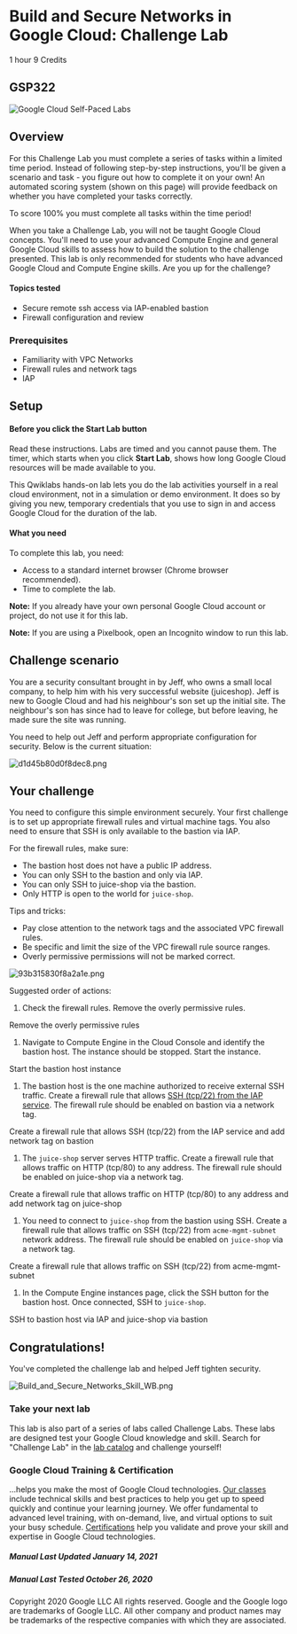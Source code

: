 # Build and Secure Networks in Google Cloud: Challenge Lab

1 hour 9 Credits

## GSP322

![Google Cloud Self-Paced Labs](https://cdn.qwiklabs.com/GMOHykaqmlTHiqEeQXTySaMXYPHeIvaqa2qHEzw6Occ%3D)

## Overview

For this Challenge Lab you must complete a series of tasks within a limited time period. Instead of following step-by-step instructions, you'll be given a scenario and task - you figure out how to complete it on your own! An automated scoring system (shown on this page) will provide feedback on whether you have completed your tasks correctly.

To score 100% you must complete all tasks within the time period!

When you take a Challenge Lab, you will not be taught Google Cloud concepts. You'll need to use your advanced Compute Engine and general Google Cloud skills to assess how to build the solution to the challenge presented. This lab is only recommended for students who have advanced Google Cloud and Compute Engine skills. Are you up for the challenge?

#### Topics tested

*   Secure remote ssh access via IAP-enabled bastion
*   Firewall configuration and review

### Prerequisites

*   Familiarity with VPC Networks
*   Firewall rules and network tags
*   IAP

## Setup

#### Before you click the Start Lab button

Read these instructions. Labs are timed and you cannot pause them. The timer, which starts when you click **Start Lab**, shows how long Google Cloud resources will be made available to you.

This Qwiklabs hands-on lab lets you do the lab activities yourself in a real cloud environment, not in a simulation or demo environment. It does so by giving you new, temporary credentials that you use to sign in and access Google Cloud for the duration of the lab.

#### What you need

To complete this lab, you need:

*   Access to a standard internet browser (Chrome browser recommended).
*   Time to complete the lab.

**Note:** If you already have your own personal Google Cloud account or project, do not use it for this lab.

**Note:** If you are using a Pixelbook, open an Incognito window to run this lab.

## Challenge scenario

You are a security consultant brought in by Jeff, who owns a small local company, to help him with his very successful website (juiceshop). Jeff is new to Google Cloud and had his neighbour's son set up the initial site. The neighbour's son has since had to leave for college, but before leaving, he made sure the site was running.

You need to help out Jeff and perform appropriate configuration for security. Below is the current situation:

![d1d45b80d0f8dec8.png](https://cdn.qwiklabs.com/qEwFTP7%2FkyF3cRwfT3FGObt7L7VLB60%2Bvp92hZVnogw%3D)

## Your challenge

You need to configure this simple environment securely. Your first challenge is to set up appropriate firewall rules and virtual machine tags. You also need to ensure that SSH is only available to the bastion via IAP.

For the firewall rules, make sure:

*   The bastion host does not have a public IP address.
*   You can only SSH to the bastion and only via IAP.
*   You can only SSH to juice-shop via the bastion.
*   Only HTTP is open to the world for `juice-shop`.

Tips and tricks:

*   Pay close attention to the network tags and the associated VPC firewall rules.
*   Be specific and limit the size of the VPC firewall rule source ranges.
*   Overly permissive permissions will not be marked correct.

![93b315830f8a2a1e.png](https://cdn.qwiklabs.com/BgxgsuLyqMkhxmO3jDlkHE7yGLIR%2B3rrUabKimlgrbo%3D)

Suggested order of actions:

1.  Check the firewall rules. Remove the overly permissive rules.

<ql-activity-tracking step="1">Remove the overly permissive rules</ql-activity-tracking>

1.  Navigate to Compute Engine in the Cloud Console and identify the bastion host. The instance should be stopped. Start the instance.

<ql-activity-tracking step="2">Start the bastion host instance</ql-activity-tracking>

1.  The bastion host is the one machine authorized to receive external SSH traffic. Create a firewall rule that allows [SSH (tcp/22) from the IAP service](https://cloud.google.com/iap/docs/using-tcp-forwarding). The firewall rule should be enabled on bastion via a network tag.

<ql-activity-tracking step="3">Create a firewall rule that allows SSH (tcp/22) from the IAP service and add network tag on bastion</ql-activity-tracking>

1.  The `juice-shop` server serves HTTP traffic. Create a firewall rule that allows traffic on HTTP (tcp/80) to any address. The firewall rule should be enabled on juice-shop via a network tag.

<ql-activity-tracking step="4">Create a firewall rule that allows traffic on HTTP (tcp/80) to any address and add network tag on juice-shop</ql-activity-tracking>

1.  You need to connect to `juice-shop` from the bastion using SSH. Create a firewall rule that allows traffic on SSH (tcp/22) from `acme-mgmt-subnet` network address. The firewall rule should be enabled on `juice-shop` via a network tag.

<ql-activity-tracking step="5">Create a firewall rule that allows traffic on SSH (tcp/22) from acme-mgmt-subnet</ql-activity-tracking>

1.  In the Compute Engine instances page, click the SSH button for the bastion host. Once connected, SSH to `juice-shop`.

<ql-activity-tracking step="6">SSH to bastion host via IAP and juice-shop via bastion</ql-activity-tracking>

## Congratulations!

You've completed the challenge lab and helped Jeff tighten security.

![Build_and_Secure_Networks_Skill_WB.png](https://cdn.qwiklabs.com/dEiCFd6lFVezPrlY5cNSAZdQIuR9GZWS4Z3TVdjFteo%3D)

### Take your next lab

This lab is also part of a series of labs called Challenge Labs. These labs are designed test your Google Cloud knowledge and skill. Search for "Challenge Lab" in the [lab catalog](http://google.qwiklabs.com/catalog) and challenge yourself!

### Google Cloud Training & Certification

...helps you make the most of Google Cloud technologies. [Our classes](https://cloud.google.com/training/courses) include technical skills and best practices to help you get up to speed quickly and continue your learning journey. We offer fundamental to advanced level training, with on-demand, live, and virtual options to suit your busy schedule. [Certifications](https://cloud.google.com/certification/) help you validate and prove your skill and expertise in Google Cloud technologies.

##### Manual Last Updated January 14, 2021

##### Manual Last Tested October 26, 2020

Copyright 2020 Google LLC All rights reserved. Google and the Google logo are trademarks of Google LLC. All other company and product names may be trademarks of the respective companies with which they are associated.

